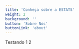 ```yaml
---
title: 'Conheça sobre a ESTATS'
weight: 2
background: ''
button: 'Sobre Nós'
buttonLink: 'about'
---
```


Testando 1 2